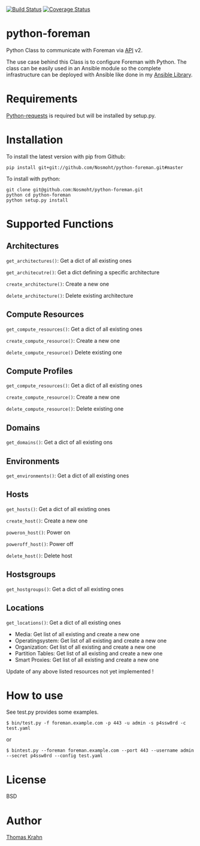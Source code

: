 [![Build Status](https://travis-ci.org/Nosmoht/python-foreman.png)](https://travis-ci.org/Nosmoht/python-foreman)
[![Coverage Status](https://coveralls.io/repos/Nosmoht/python-foreman/badge.svg)](https://coveralls.io/r/Nosmoht/python-foreman)
# python-foreman
Python Class to communicate with Foreman via [API] v2.

The use case behind this Class is to configure Foreman with Python. The class can be easily used in an Ansible module
so the complete infrastructure can be deployed with Ansible like done in my [Ansible Library].

# Requirements
[Python-requests] is required but will be installed by setup.py.

# Installation
To install the latest version with pip from Github:
```
pip install git+git://github.com/Nosmoht/python-foreman.git#master
```

To install with python:
```
git clone git@github.com:Nosmoht/python-foreman.git
python cd python-foreman
python setup.py install
```

# Supported Functions
## Architectures
`get_architectures()`: Get a dict of all existing ones

`get_architecutre()`: Get a dict defining a specific architecture

`create_architecture()`: Create a new one

`delete_architecture()`: Delete existing architecture

## Compute Resources
`get_compute_resources()`: Get a dict of all existing ones

`create_compute_resource()`: Create a new one

`delete_compute_resource()` Delete existing one

## Compute Profiles
`get_compute_resources()`: Get a dict of all existing ones

`create_compute_resource()`: Create a new one

`delete_compute_resource()`: Delete existing one

## Domains
`get_domains()`: Get a dict of all existing ons

## Environments
`get_environments()`: Get a dict of all existing ones

## Hosts
`get_hosts()`: Get a dict of all existing ones

`create_host()`: Create a new one

`poweron_host()`: Power on

`poweroff_host()`: Power off

`delete_host()`: Delete host

## Hostsgroups
`get_hostgroups()`: Get a dict of all existing ones

## Locations
`get_locations()`: Get a dict of all existing ones

- Media: Get list of all existing and create a new one
- Operatingsystem: Get list of all existing and create a new one
- Organization: Get list of all existing and create a new one
- Partition Tables: Get list of all existing and create a new one
- Smart Proxies: Get list of all existing and create a new one

Update of any above listed resources not yet implemented !

# How to use
See test.py provides some examples.

```
$ bin/test.py -f foreman.example.com -p 443 -u admin -s p4ssw0rd -c test.yaml
```
or
```
$ bintest.py --foreman foreman.example.com --port 443 --username admin --secret p4ssw0rd --config test.yaml
```
# License

BSD

# Author
[Thomas Krahn]

[API]: www.theforeman.org/api_v2.html
[Ansible Library]: https://github.com/Nosmoht/ansible-library-foreman
[Thomas Krahn]: mailto:ntbc@gmx.net
[Python-requests]: https://github.com/kennethreitz/requests
